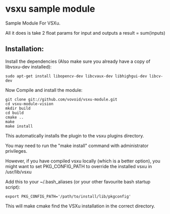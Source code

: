 vsxu sample module
==================

Sample Module For VSXu.

All it does is take 2 float params for input and outputs a result = sum(inputs)

Installation:
---


Install the dependencies (Also make sure you already have a copy of libvsxu-dev installed):

    sudo apt-get install libopencv-dev libcvaux-dev libhighgui-dev libcv-dev

Now Compile and install the module:
    
    git clone git://github.com/vovoid/vsxu-module.git
    cd vsxu-module-vision
    mkdir build
    cd build
    cmake ..
    make
    make install

This automatically installs the plugin to the vsxu plugins directory.

You may need to run the "make install" command with administrator privileges.

However, if you have compiled vsxu locally (which is a better option), 
you might want to set PKG_CONFIG_PATH to override the installed vsxu in
/usr/lib/vsxu

Add this to your ~/.bash_aliases (or your other favourite bash startup script):

    export PKG_CONFIG_PATH='/path/to/install/lib/pkgconfig'

This will make cmake find the VSXu installation in the correct directory.
